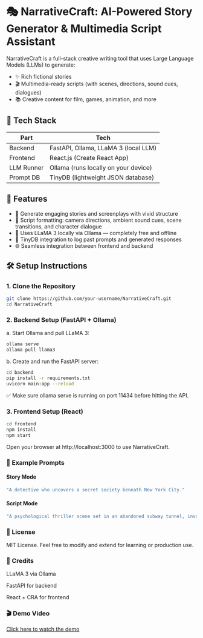 # 🎭 NarrativeCraft: AI-Powered Story Generator & Multimedia Script Assistant

NarrativeCraft is a full-stack creative writing tool that uses Large Language Models (LLMs) to generate:

- ✨ Rich fictional stories  
- 🎬 Multimedia-ready scripts (with scenes, directions, sound cues, dialogues)  
- 📚 Creative content for film, games, animation, and more  

## 🧠 Tech Stack

| Part        | Tech                                |
|-------------|-------------------------------------|
| Backend     | FastAPI, Ollama, LLaMA 3 (local LLM) |
| Frontend    | React.js (Create React App)          |
| LLM Runner  | Ollama (runs locally on your device) |
| Prompt DB   | TinyDB (lightweight JSON database)   |

## 🚀 Features

- 📝 Generate engaging stories and screenplays with vivid structure
- 🎥 Script formatting: camera directions, ambient sound cues, scene transitions, and character dialogue
- 🧠 Uses LLaMA 3 locally via Ollama — completely free and offline
- 🔁 TinyDB integration to log past prompts and generated responses
- 🌐 Seamless integration between frontend and backend

## 🛠️ Setup Instructions

### 1. Clone the Repository
```bash
git clone https://github.com/your-username/NarrativeCraft.git
cd NarrativeCraft
``` 
### 2. Backend Setup (FastAPI + Ollama)
a. Start Ollama and pull LLaMA 3:
```bash
ollama serve
ollama pull llama3
```
b. Create and run the FastAPI server:
```bash
cd backend
pip install -r requirements.txt
uvicorn main:app --reload
```
✅ Make sure ollama serve is running on port 11434 before hitting the API.

### 3. Frontend Setup (React)
```bash
cd frontend
npm install
npm start
```
Open your browser at http://localhost:3000 to use NarrativeCraft.

### 🧪 Example Prompts
#### Story Mode
```bash
"A detective who uncovers a secret society beneath New York City."
```

#### Script Mode
```bash
"A psychological thriller scene set in an abandoned subway tunnel, involving a journalist and a mysterious stranger."
```

### 📜 License
MIT License. Feel free to modify and extend for learning or production use.

### 🧠 Credits

LLaMA 3 via Ollama

FastAPI for backend

React + CRA for frontend

### 🎬 Demo Video
[Click here to watch the demo](https://drive.google.com/file/d/1Q8Je9wfNCVaCqXfrvG7ktebwoSRhmH4E/view?usp=drive_link)
